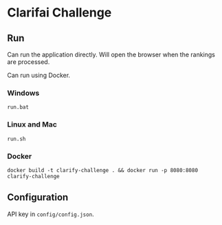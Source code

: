# Clarifai Challenge

## Run
Can run the application directly. Will open the browser when the rankings are processed.

Can run using Docker.
### Windows
`run.bat`

### Linux and Mac
`run.sh`

### Docker
`docker build -t clarify-challenge . && docker run -p 8080:8080 clarify-challenge`

## Configuration
API key in `config/config.json`.
